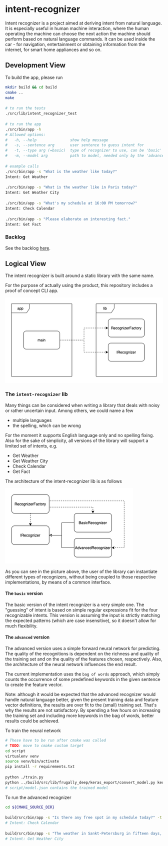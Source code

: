 # intent-recognizer

Intent recognizer is a project aimed at deriving intent from natural language. It is especially useful in human machine interaction,
where the human operating the machine can choose the next action the machine should perform based on natural language commands.
It can be used inside the car - for navigation, entertainment or obtaining information from the internet, for smart home appliances and so on.

## Development View

To build the app, please run
```bash
mkdir build && cd build
cmake ..
make

# to run the tests
./src/lib/intent_recognizer_test

# to run the app
./src/bin/app -h
# Allowed options:
#   -h, --help               show help message
#   -s, --sentence arg       user sentence to guess intent for
#   -t, --type arg (=basic)  type of recognizer to use, can be 'basic' or 'advanced'
#   -m, --model arg          path to model, needed only by the 'advanced' type

# example calls
./src/bin/app -s "What is the weather like today?"
Intent: Get Weather

./src/bin/app -s "What is the weather like in Paris today?"
Intent: Get Weather City

./src/bin/app -s "What's my schedule at 16:00 PM tomorrow?"
Intent: Check Calendar

./src/bin/app -s "Please elaborate an interesting fact."
Intent: Get Fact
```

### Backlog

See the backlog [here](BACKLOG.md).

## Logical View

The intent recognizer is built around a static library with the same name.

For the purpose of actually using the product, this repository includes a proof of concept CLI app.

![High-level view](doc/images/high-level.png)

### The `intent-recognizer` lib

Many things can be considered when writing a library that deals with noisy or rather uncertain input.
Among others, we could name a few

* multiple languages
* the spelling, which can be wrong

For the moment it supports English language only and no spelling fixing. 
Also for the sake of simplicity, all versions of the library will support a limited set of intents, e.g.

* Get Weather
* Get Weather City
* Check Calendar
* Get Fact

The architecture of the intent-recognizer lib is as follows

![Library architecture](doc/images/lib.png)

As you can see in the picture above, the user of the library can instantiate different types of recognizers, without being coupled to those respective implementations, by means of a common interface.

#### The `basic` version

The basic version of the intent recognizer is a very simple one. The "guessing" of intent is based
on simple regular expressions fit for the four recognizable intents.
This version is assuming the input is strictly matching the expected patterns (which are case insensitive), so it doesn't allow for much flexibility.

#### The `advanced` version

The advanced version uses a simple forward neural network for predicting.
The quality of the recognitions is dependent on the richness and quality of the training set and
on the quality of the features chosen, respectively. Also, the architecture of the neural network
influences the end result.

The current implementation uses the `bag of words` approach, which simply counts the occurrence of some
predefined keywords in the given sentence to create the feature vector.

Note: although it would be expected that the advanced recognizer would handle natural language better,
given the present training data and feature vector definitions, the results are over fit to the (small)
training set. That's why the results are not satisfactory. By spending a few hours on increasing the
training set and including more keywords in the bag of words, better results could be achieved.

To train the neural network
```bash
# These have to be run after cmake was called
# TODO: move to cmake custom target
cd script
virtualenv venv
source venv/bin/activate
pip install -r requirements.txt

python ./train.py
python ../build/src/lib/frugally_deep/keras_export/convert_model.py keras_model.h5 model.json
# script/model.json contains the trained model
```

To run the advanced recognizer
```bash
cd ${CMAKE_SOURCE_DIR}

build/src/bin/app -s "Is there any free spot in my schedule today?" -t advanced -m script/model.json
# Intent: Check Calendar

build/src/bin/app -s "The weather in Sankt-Petersburg in fifteen days, please." -t advanced -m script/model.json
# Intent: Get Weather City
```